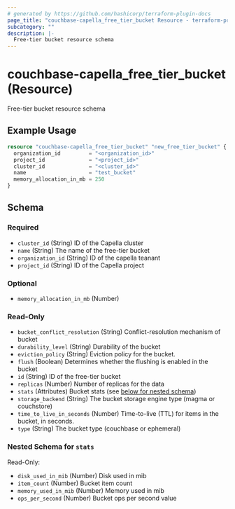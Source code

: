 ```yaml
---
# generated by https://github.com/hashicorp/terraform-plugin-docs
page_title: "couchbase-capella_free_tier_bucket Resource - terraform-provider-couchbase-capella"
subcategory: ""
description: |-
  Free-tier bucket resource schema
---
```


# couchbase-capella_free_tier_bucket (Resource)

Free-tier bucket resource schema

## Example Usage

```terraform
resource "couchbase-capella_free_tier_bucket" "new_free_tier_bucket" {
  organization_id         = "<organization_id>"
  project_id              = "<project_id>"
  cluster_id              = "<cluster_id>"
  name                    = "test_bucket"
  memory_allocation_in_mb = 250
}
```

<!-- schema generated by tfplugindocs -->
## Schema

### Required

- `cluster_id` (String) ID of the Capella cluster
- `name` (String) The name of the free-tier bucket
- `organization_id` (String) ID of the capella teanant
- `project_id` (String) ID of the Capella project

### Optional

- `memory_allocation_in_mb` (Number)

### Read-Only

- `bucket_conflict_resolution` (String) Conflict-resolution mechanism of bucket
- `durability_level` (String) Durability of the bucket
- `eviction_policy` (String) Eviction policy for the bucket.
- `flush` (Boolean) Determines whether the flushing is enabled in the bucket
- `id` (String) ID of the free-tier bucket
- `replicas` (Number) Number of replicas for the data
- `stats` (Attributes) Bucket stats (see [below for nested schema](#nestedatt--stats))
- `storage_backend` (String) The bucket storage engine type (magma or couchstore)
- `time_to_live_in_seconds` (Number) Time-to-live (TTL) for items in the bucket, in seconds.
- `type` (String) The bucket type (couchbase or ephemeral)

<a id="nestedatt--stats"></a>
### Nested Schema for `stats`

Read-Only:

- `disk_used_in_mib` (Number) Disk used in mib
- `item_count` (Number) Bucket item count
- `memory_used_in_mib` (Number) Memory used in mib
- `ops_per_second` (Number) Bucket ops per second value
